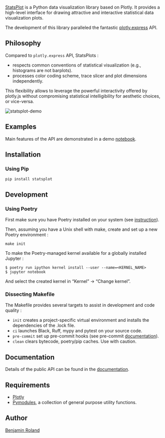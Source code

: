 [StatsPlot](https://github.com/Parici75/statsplot) is a Python data visualization library based on Plotly. It provides a high-level interface for drawing attractive and interactive statistical data visualization plots.

The development of this library paralleled the fantastic [plotly.express](https://plotly.com/python/plotly-express/) API.

Philosophy
-
Compared to `plotly.express` API, StatsPlots :
- respects common conventions of statistical visualization (e.g., histograms are not barplots).
- processes color coding scheme, trace slicer and plot dimensions independently.

This flexibility allows to leverage the powerful interactivity offered by plotly.js without compromising statistical intelligibility for aesthetic choices, or vice-versa.

![statsplot-demo](statsplot-demo.gif)

Examples
-
Main features of the API are demonstrated in a demo [notebook](https://nbviewer.org/github/Parici75/statsplot/blob/main/docs/notebooks/statsplot_demo.ipynb).

Installation
-
### Using Pip

`pip install statsplot`


Development
-
### Using Poetry
First make sure you have Poetry installed on your system (see [instruction](https://python-poetry.org/docs/#installing-with-the-official-installer)).

Then, assuming you have a Unix shell with make, create and set up a new Poetry environment :

`make init`

To make the Poetry-managed kernel available for a globally installed Jupyter :
```
$ poetry run ipython kernel install --user --name=<KERNEL_NAME>
$ jupyter notebook
```
And select the created kernel in “Kernel” -> “Change kernel”.

### Dissecting Makefile
The Makefile provides several targets to assist in development and code quality :
- `init` creates a project-specific virtual environment and installs the dependencies of the .lock file.
- `ci` launches Black, Ruff, mypy and pytest on your source code.
- `pre-commit` set up pre-commit hooks (see pre-commit [documentation](https://pre-commit.com/)).
- `clean` clears bytecode, poetry/pip caches. Use with caution.


Documentation
-
Details of the public API can be found in the [documentation](https://parici75.github.io/statsplot).


Requirements
-
- [Plotly](https://plotly.com/python/)
- [Pymodules](https://github.com/Parici75/pymodules), a collection of general purpose utility functions.


Author
-
[Benjamin Roland](benjamin.roland@hotmail.fr)
